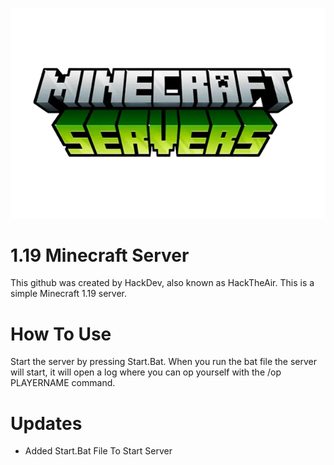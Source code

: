 ![Logo](Icon.png)
# 1.19 Minecraft Server
This github was created by HackDev, also known as HackTheAir.
This is a simple Minecraft 1.19 server.

# How To Use
Start the server by pressing Start.Bat. When you run the bat file the server will start, it will open a log where you can op yourself with the /op PLAYERNAME command.

# Updates
- Added Start.Bat File To Start Server

